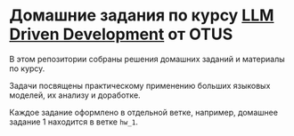 # Домашние задания по курсу [LLM Driven Development](https://otus.ru/lessons/llm-driven-development/?ysclid=md1rqcx0o786174870) от OTUS

В этом репозитории собраны решения домашних заданий и материалы по курсу.

Задачи посвящены практическому применению больших языковых моделей, их анализу и доработке.

Каждое задание оформлено в отдельной ветке, например, домашнее задание 1 находится в ветке `hw_1`.
